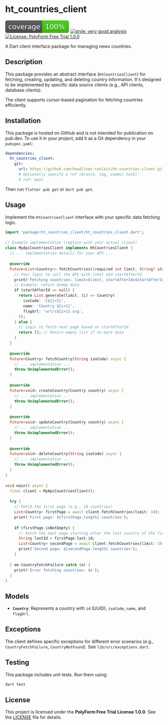 # ht_countries_client

[![coverage badge](coverage_badge.svg)](https://github.com/VeryGoodOpenSource/very_good_coverage) [![style: very good analysis](https://img.shields.io/badge/style-very_good_analysis-B22C89.svg)](https://pub.dev/packages/very_good_analysis) [![License: PolyForm Free Trial 1.0.0](https://img.shields.io/badge/License-PolyForm%20Free%20Trial%201.0.0-blue)](https://polyformproject.org/licenses/free-trial/1.0.0)

A Dart client interface package for managing news countries.

## Description

This package provides an abstract interface (`HtCountriesClient`) for fetching, creating, updating, and deleting country information. It's designed to be implemented by specific data source clients (e.g., API clients, database clients).

The client supports cursor-based pagination for fetching countries efficiently.

## Installation

This package is hosted on GitHub and is not intended for publication on pub.dev. To use it in your project, add it as a Git dependency in your `pubspec.yaml`:

```yaml
dependencies:
  ht_countries_client:
    git:
      url: https://github.com/headlines-toolkit/ht-countries-client.git
      # Optionally specify a ref (branch, tag, commit hash):
      # ref: main
```

Then run `flutter pub get` or `dart pub get`.

## Usage

Implement the `HtCountriesClient` interface with your specific data fetching logic.

```dart
import 'package:ht_countries_client/ht_countries_client.dart';

// Example implementation (replace with your actual client)
class MyApiCountriesClient implements HtCountriesClient {
  // ... implementation details for your API ...

  @override
  Future<List<Country>> fetchCountries({required int limit, String? startAfterId}) async {
    // Your logic to call the API with limit and startAfterId
    print('Fetching countries: limit=$limit, startAfterId=$startAfterId');
    // Example: return dummy data
    if (startAfterId == null) {
      return List.generate(limit, (i) => Country(
        isoCode: 'C${i+1}',
        name: 'Country ${i+1}',
        flagUrl: 'url/c${i+1}.svg',
      ));
    } else {
      // Logic to fetch next page based on startAfterId
      return []; // Return empty list if no more data
    }
  }

  @override
  Future<Country> fetchCountry(String isoCode) async {
    // ... implementation ...
    throw UnimplementedError();
  }

  @override
  Future<void> createCountry(Country country) async {
    // ... implementation ...
    throw UnimplementedError();
  }

  @override
  Future<void> updateCountry(Country country) async {
    // ... implementation ...
    throw UnimplementedError();
  }

  @override
  Future<void> deleteCountry(String isoCode) async {
    // ... implementation ...
    throw UnimplementedError();
  }
}

void main() async {
  final client = MyApiCountriesClient();

  try {
    // Fetch the first page (e.g., 10 countries)
    List<Country> firstPage = await client.fetchCountries(limit: 10);
    print('First page: ${firstPage.length} countries');

    if (firstPage.isNotEmpty) {
      // Fetch the next page starting after the last country of the first page
      String lastId = firstPage.last.id;
      List<Country> secondPage = await client.fetchCountries(limit: 10, startAfterId: lastId);
      print('Second page: ${secondPage.length} countries');
    }

  } on CountryFetchFailure catch (e) {
    print('Error fetching countries: $e');
  }
}

```

## Models

*   **`Country`**: Represents a country with `id` (UUID), `isoCode`, `name`, and `flagUrl`.

## Exceptions

The client defines specific exceptions for different error scenarios (e.g., `CountryFetchFailure`, `CountryNotFound`). See `lib/src/exceptions.dart`.

## Testing

This package includes unit tests. Run them using:

```bash
dart test
```

## License

This project is licensed under the **PolyForm Free Trial License 1.0.0**. See the [LICENSE](LICENSE) file for details.